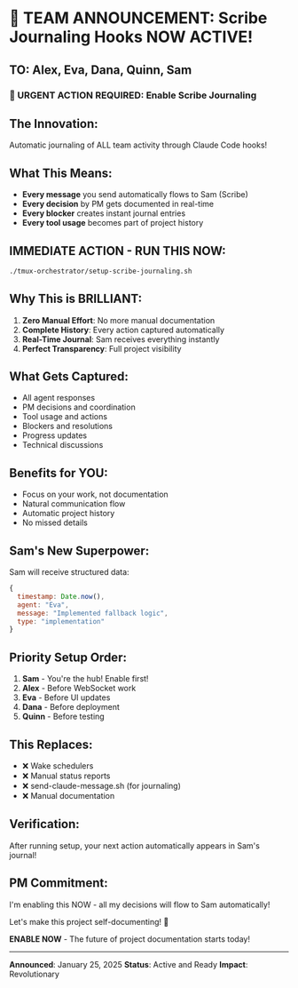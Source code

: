 # 📢 TEAM ANNOUNCEMENT: Scribe Journaling Hooks NOW ACTIVE!

## TO: Alex, Eva, Dana, Quinn, Sam

### 🎯 URGENT ACTION REQUIRED: Enable Scribe Journaling

## The Innovation:
Automatic journaling of ALL team activity through Claude Code hooks!

## What This Means:
- **Every message** you send automatically flows to Sam (Scribe)
- **Every decision** by PM gets documented in real-time
- **Every blocker** creates instant journal entries
- **Every tool usage** becomes part of project history

## IMMEDIATE ACTION - RUN THIS NOW:

```bash
./tmux-orchestrator/setup-scribe-journaling.sh
```

## Why This is BRILLIANT:
1. **Zero Manual Effort**: No more manual documentation
2. **Complete History**: Every action captured automatically
3. **Real-Time Journal**: Sam receives everything instantly
4. **Perfect Transparency**: Full project visibility

## What Gets Captured:
- All agent responses
- PM decisions and coordination
- Tool usage and actions
- Blockers and resolutions
- Progress updates
- Technical discussions

## Benefits for YOU:
- Focus on your work, not documentation
- Natural communication flow
- Automatic project history
- No missed details

## Sam's New Superpower:
Sam will receive structured data:
```javascript
{
  timestamp: Date.now(),
  agent: "Eva",
  message: "Implemented fallback logic",
  type: "implementation"
}
```

## Priority Setup Order:
1. **Sam** - You're the hub! Enable first!
2. **Alex** - Before WebSocket work
3. **Eva** - Before UI updates
4. **Dana** - Before deployment
5. **Quinn** - Before testing

## This Replaces:
- ❌ Wake schedulers
- ❌ Manual status reports
- ❌ send-claude-message.sh (for journaling)
- ❌ Manual documentation

## Verification:
After running setup, your next action automatically appears in Sam's journal!

## PM Commitment:
I'm enabling this NOW - all my decisions will flow to Sam automatically!

Let's make this project self-documenting! 🚀

**ENABLE NOW** - The future of project documentation starts today!

---
**Announced**: January 25, 2025
**Status**: Active and Ready
**Impact**: Revolutionary